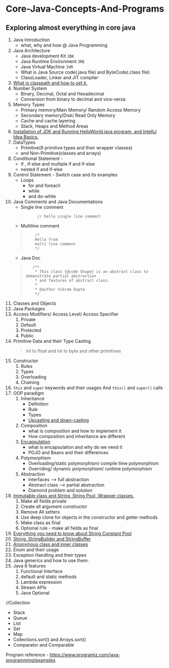 # Core-Java-Concepts-And-Programs
## Exploring almost everything in core java
1. Java Introduction 
    - what, why and how @ Java Programming
2. Java Architecture
   - Java development Kit `JDK`
   - Java Runtime Environment `JRE`
   - Java Virtual Machine `JVM`
   - What is Java Source code(.java file) and ByteCode(.class file)
   - ClassLoader, Linker and JIT compiler
3. [What is classpath and how to set it.](https://medium.com/@basecs101/do-you-know-classpath-in-java-latest-2800574878c)
4. Number System
   - Binary, Decimal, Octal and Hexadecimal
   - Conversion from binary to decimal and vice-versa
5. Memory Types
   - Primary memory/Main Memory/ Random Access Memory
   - Secondary memory/Disk/ Read Only Memory
   - Cache and cache layering
   - Stack, Heaps and Method Areas
6. [Installation of JDK and Running HelloWorld.java program, and IntelliJ Idea Basics.](https://docs.oracle.com/en/java/javase/11/install/installation-jdk-microsoft-windows-platforms.html#GUID-A7E27B90-A28D-4237-9383-A58B416071CA)
7. DataTypes
   - Primitive(8 primitive types and their wrapper classes) 
   - and Non-Primitive(classes and arrays)
8. Conditional Statement - 
   - if , if-else and multiple if and if-else
   - nested if and if-else
9. Control Statement - Switch case and its examples
   - Loops
     - for and foreach
     - while 
     - and do-while
10. Java Comments and Java Documentations
    - Single line comment
    >          // hello single line comment
    - Multiline comment
    >         /*
    >         Hello from
    >         multi line comment
    >         */
    - Java Doc
    >        /**
    >         * This class {@code Shape} is an abstract class to demonstrate partial abstraction
    >         * and features of abstract class.
    >         *
    >         * @author Vikram Gupta
    >         */
11. Classes and Objects
12. Java Packages
13. Access Modifiers/ Access Level/ Access Specifier
    1. Private
    2. Default
    3. Protected
    4. Public
14. Primitive Data and their Type Casting 
    > int to float and int to byte and other primitives
15. Constructor
    1. Rules
    2. Types
    3. Overloading
    4. Chaining
16. `this` and `super` keywords and their usages And `this()` and `super()` calls
17. OOP paradigm
    1. Inheritance
        - Definition
        - Rule
        - Types
        - [Upcasting and down-casting](https://medium.com/@basecs101/what-is-up-casting-and-down-casting-in-java-latest-ca114ef76a5f)
    2. Composition
       - what is composition and how to implement it
       - How composition and inheritance are different
    3. [Encapsulation](https://medium.com/@basecs101/are-you-confused-with-encapsulation-clear-it-now-updated-30bd6ca66bfa)
        - what is encapsulation and why do we need it
        - POJO and Beans and their differences
    4. Polymorphism
        - Overloading/static polymorphism/ compile time polymorphism
        - Overriding/ dynamic polymorphism/ runtime polymorphism
    5. Abstraction
        - Interfaces --> full abstraction
        - Abstract class --> partial abstraction
        - Diamond problem and solution
18. [Immutable class and String, String Pool, Wrapper classes.](https://medium.com/javarevisited/do-you-know-immutable-class-in-java-why-string-is-immutable-dc18b0cec4b9)
    1. Make all fields private
    2. Create all argument constructor
    3. Remove All setters
    4. Use deep clone for objects in the constructor and getter methods
    5. Make class as final
    6. Optional rule - make all fields as final
19. [Everything you need to know about String Constant Pool](https://medium.com/javarevisited/what-does-string-pool-mean-in-java-996f0554e1dc)
20. [String, StringBuilder and StringBuffer](https://medium.com/@basecs101/string-stringbuilder-and-stringbuffer-a-complete-guide-5ddd083a2ad5)
21. [Anonymous class and inner classes](https://medium.com/@basecs101/do-you-know-nested-and-inner-classes-in-java-latest-b270e0988091)
22. Enum and their usage
23. Exception Handling and their types
24. Java generics and how to use them.
25. Java 8 features
    1. Functional Interface
    2. default and static methods
    3. Lambda expression
    4. Stream APIs
    5. Java Optional

//Collection
- Stack
- Queue
- List
- Set
- Map
- Collections.sort(<List>) and Arrays.sort(<Array>)
- Comparator and Comparable


Program reference - https://www.programiz.com/java-programming/examples